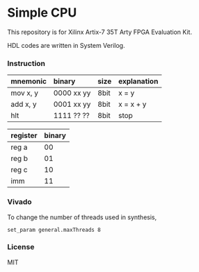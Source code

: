 # Simple CPU

This repository is for Xilinx Artix-7 35T Arty FPGA Evaluation Kit.

HDL codes are written in System Verilog.

### Instruction

|mnemonic |binary    |size |explanation|
|:--------|:---------|:----|:----------|
|mov  x, y|0000 xx yy|8bit |x = y      |
|add  x, y|0001 xx yy|8bit |x = x + y  |
|hlt      |1111 ?? ??|8bit |stop       |

|register|binary|
|:-------|:-----|
|reg a   |00    |
|reg b   |01    |
|reg c   |10    |
|imm     |11    |

### Vivado

To change the number of threads used in synthesis,

```
set_param general.maxThreads 8
```

### License

MIT
